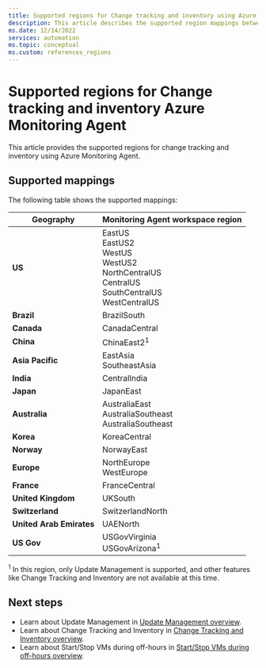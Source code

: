 ```yaml
---
title: Supported regions for Change tracking and inventory using Azure Monitoring Agent
description: This article describes the supported region mappings between an Automation account and monitoring agent workspace as it relates to certain features of Azure Automation.
ms.date: 12/14/2022
services: automation
ms.topic: conceptual
ms.custom: references_regions
---
```


# Supported regions for Change tracking and inventory Azure Monitoring Agent

This article provides the supported regions for change tracking and inventory using Azure Monitoring Agent.


## Supported mappings

The following table shows the supported mappings:

|**Geography**| **Monitoring Agent workspace region**|
|---| ---|
|**US**| EastUS</br> EastUS2</br> WestUS </br> WestUS2 </br> NorthCentralUS </br> CentralUS </br> SouthCentralUS </br> WestCentralUS|
|**Brazil**| BrazilSouth|
|**Canada**| CanadaCentral|
|**China**| ChinaEast2<sup>1</sup>|
|**Asia Pacific**| EastAsia </br> SoutheastAsia|
|**India**| CentralIndia|
|**Japan**| JapanEast|
|**Australia**| AustraliaEast </br> AustraliaSoutheast </br> AustraliaSoutheast|
|**Korea**| KoreaCentral|
|**Norway**| NorwayEast|
|**Europe**| NorthEurope </br> WestEurope|
|**France**| FranceCentral|
|**United Kingdom**| UKSouth|
|**Switzerland**| SwitzerlandNorth|
|**United Arab Emirates**| UAENorth|
|**US Gov**| USGovVirginia </br> USGovArizona<sup>1</sup>|

<sup>1</sup> In this region, only Update Management is supported, and other features like Change Tracking and Inventory are not available at this time.


## Next steps

* Learn about Update Management in [Update Management overview](../update-management/overview.md).
* Learn about Change Tracking and Inventory in [Change Tracking and Inventory overview](../change-tracking/overview.md).
* Learn about Start/Stop VMs during off-hours in [Start/Stop VMs during off-hours overview](../automation-solution-vm-management.md).

